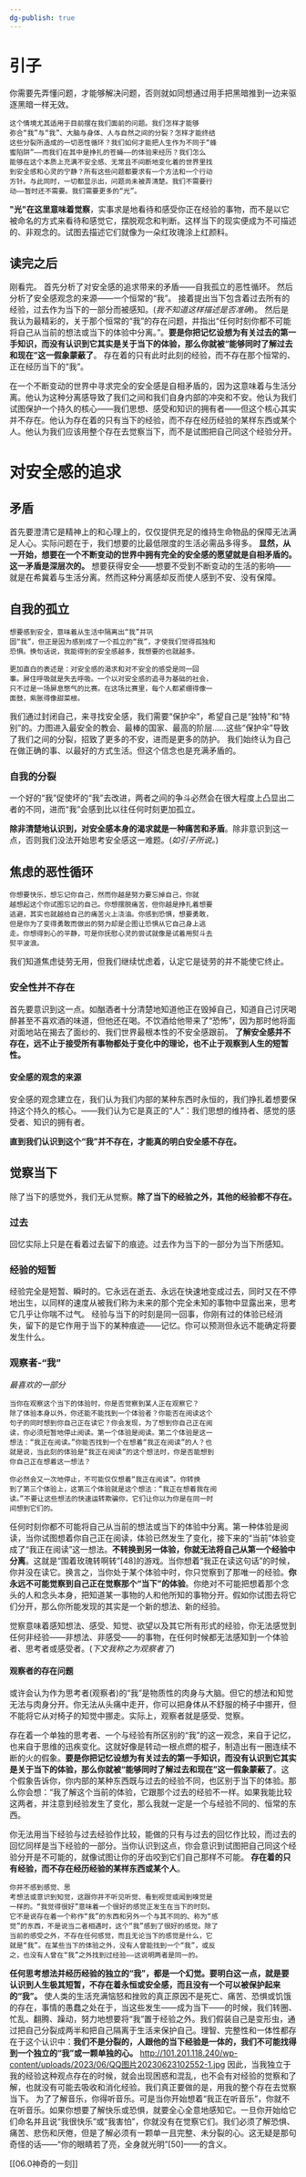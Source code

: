 ```yaml
---
dg-publish: true
---
```

# 引子
你需要先弄懂问题，才能够解决问题，否则就如同想通过用手把黑暗推到一边来驱逐黑暗一样无效。
```
这个情境尤其适⽤于⽬前摆在我们⾯前的问题。我们怎样才能够
弥合“我”与“我”、⼤脑与⾝体、⼈与⾃然之间的分裂？怎样才能终结
这些分裂所造成的⼀切恶性循环？我们如何才能把⼈⽣作为不同于“蜂
蜜陷阱”——⽽我们在其中是挣扎的苍蝇——的体验来经历？我们怎么
能够在这个本质上充满不安全感、⽆常且不间断地变化着的世界⾥找
到安全感和⼼灵的宁静？所有这些问题都要求有⼀个⽅法和⼀个⾏动
⽅针。与此同时，⼀切都显⽰出，问题尚未被弄清楚。我们不需要⾏
动——暂时还不需要。我们需要更多的“光”。
```
**"光"在这里意味着觉察**，实事求是地看待和感受你正在经验的事物，而不是以它被命名的方式来看待和感觉它，摆脱观念和判断。这样当下的现实便成为不可描述的、非观念的。试图去描述它们就像为一朵红玫瑰涂上红颜料。
## 读完之后
刚看完。
首先分析了对安全感的追求带来的矛盾——自我孤立的恶性循环。
然后分析了安全感观念的来源——一个恒常的“我”。
接着提出当下包含着过去所有的经验，过去作为当下的一部分而被感知。(*我不知道这样描述是否准确*)。
然后是我认为最精彩的，关于那个恒常的“我”的存在问题，并指出“任何时刻你都不可能将自己从当前的想法或当下的体验中分离。”。**要是你把记忆设想为有关过去的第⼀⼿知识，⽽没有认识到它其实是关于当下的体验，那么你就被“能够同时了解过去和现在”这⼀假象蒙蔽了**。
存在着的只有此时此刻的经验，而不存在那个恒常的、正在经历当下的“我”。

在一个不断变动的世界中寻求完全的安全感是自相矛盾的，因为这意味着与生活分离。他认为这种分离感导致了我们之间和我们自身内部的冲突和不安。他认为我们试图保护一个持久的核心——我们思想、感受和知识的拥有者——但这个核心其实并不存在。他认为存在着的只有当下的经验，而不存在经历经验的某样东西或某个人。他认为我们应该用整个存在去觉察当下，而不是试图把自己同这个经验分开。
# 对安全感的追求
## 矛盾
首先要澄清它是精神上的和心理上的，仅仅提供充足的维持生命物品的保障无法满足人心。实际问题在于，我们想要的比最低限度的生活必需品多得多。
**显然，从一开始，想要在一个不断变动的世界中拥有完全的安全感的愿望就是自相矛盾的。这一矛盾是深层次的。**
想要获得安全——想要不受到不断变动的生活的影响——就是在希冀着与生活分离。然而这种分离感却反而使人感到不安、没有保障。
## 自我的孤立
```
想要感到安全，意味着从⽣活中隔离出“我”并巩
固“我”，但正是因为感到成了⼀个孤⽴的“我”，才使我们觉得孤独和
恐惧。换句话说，我能得到的安全感越多，我想要的也就越多。

更加直⽩的表述是：对安全感的渴求和对不安全的感受是同⼀回
事。屏住呼吸就是失去呼吸。⼀个以对安全感的追寻为基础的社会，
只不过是⼀场屏息憋⽓的⽐赛。在这场⽐赛⾥，每个⼈都紧绷得像⼀
⾯⿎，紫胀得像甜菜根。
```
我们通过封闭自己，来寻找安全感，我们需要“保护伞”，希望自己是“独特”和“特别”的。力图进入最安全的教会、最棒的国家、最高的阶层......这些“保护伞”导致了我们之间的分裂，招致了更多的不安，进而是更多的防护。
我们始终认为自己在做正确的事、以最好的方式生活。但这个信念也是充满矛盾的。
### 自我的分裂
一个好的“我”促使坏的“我”去改进，两者之间的争斗必然会在很大程度上凸显出二者的不同，进而“我”会感到比以往任何时刻更加孤立。

**除非清楚地认识到，对安全感本身的渴求就是一种痛苦和矛盾**。除非意识到这一点，否则我们没法开始思考安全感这一难题。(*如引子所说。*)
## 焦虑的恶性循环
```
你想要快乐，想忘记你⾃⼰，然⽽你越是努⼒要忘掉⾃⼰，你就
越想起这个你试图忘记的⾃⼰。你想摆脱痛苦，但你越是挣扎着想要
逃避，其实也就越给⾃⼰的痛苦⽕上浇油。你感到恐惧，想要勇敢，
但是你为了变得勇敢⽽做出的努⼒却是企图让恐惧从它⾃⼰⾝上逃
⾛。你想得到⼼的平静，可是你抚慰⼼灵的尝试就像是试着⽤熨⽃去
熨平波浪。
```
我们知道焦虑徒劳无用，但我们继续忧虑着，认定它是徒劳的并不能使它终止。
### 安全性并不存在
首先要意识到这一点。如酗酒者十分清楚地知道他正在毁掉自己，知道自己讨厌喝醉甚至不喜欢酒的味道，但他还在喝。不饮酒给他带来了“恐怖”，因为那时他将面对面地站在揭去了面纱的、我们世界最根本性的不安全感跟前。
**了解安全感并不存在，远不⽌于接受所有事物都处于变化中的理论，也不⽌于观察到⼈⽣的短暂性。**
#### 安全感的观念的来源
安全感的观念建立在，我们认为我们内部的某种东西时永恒的，我们挣扎着想要保持这个持久的核心。——我们认为它是真正的“人”：我们思想的维持者、感觉的感受者、知识的拥有者。

**直到我们认识到这个“我”并不存在，才能真的明白安全感不存在。**
## 觉察当下
除了当下的感觉外，我们无从觉察。**除了当下的经验之外，其他的经验都不存在。**
### 过去
回忆实际上只是在看着过去留下的痕迹。过去作为当下的一部分为当下所感知。
### 经验的短暂
经验完全是短暂、瞬时的。它永远在逝去、永远在快速地变成过去，同时又在不停地出生，以同样的速度从被我们称为未来的那个完全未知的事物中显露出来，思考它几乎让你喘不过气。
经验与当下的时刻是同一回事，你刚有过的体验已经消失，留下的是它作用于当下的某种痕迹——记忆。你可以预测但永远不能确定将要发生什么。
### **观察者-“我”**
*最喜欢的一部分*
```
当你在观察这个当下的体验时，你是否觉察到某⼈正在观察它？
除了体验本⾝以外，你还能不能找到⼀个体验者？你能否在阅读这个
句⼦的同时想到你⾃⼰正在读它？你会发现，为了想到你⾃⼰正在阅
读，你必须短暂地停⽌阅读。第⼀个体验是阅读。第⼆个体验是这⼀
想法：“我正在阅读。”你能否找到⼀个在想着“我正在阅读”的⼈？也
就是说，当此刻的体验是“我正在阅读”的这个想法时，你是否能想到
你⾃⼰正在想着这⼀想法？

你必然会⼜⼀次地停⽌，不可能仅仅想着“我正在阅读”。你转换
到了第三个体验上，这第三个体验就是这个想法：“我正在想着我在阅
读。”不要让这些想法的快速运转欺骗你，它们让你以为你是在同⼀时
间想到它们的。
```
任何时刻你都不可能将自己从当前的想法或当下的体验中分离。第一种体验是阅读，当你试图想着你自己正在阅读，体验已然发生了变化，接下来的“当前”体验变成了“我正在阅读”这一想法。**不转换到另一体验，你就无法将自己从第一个经验中分离**。这就是“围着玫瑰转啊转”[48]的游戏。当你想着“我正在读这句话”的时候，你并没在读它。换⾔之，当你处于某个体验中时，你只觉察到了那唯⼀的经验。**你永远不可能觉察到⾃⼰正在觉察那个“当下”的体验**。你绝对不可能把想着那个念头的⼈和念头本⾝，把知道某⼀事物的⼈和他所知的事物分开。假如你试图去将它们分开，那么你所能发现的其实是⼀个新的想法、新的经验。

觉察意味着感知想法、感受、知觉、欲望以及其它所有形式的经验，你无法感觉到任何非经验——非想法、非感受——的事物，在任何时候都无法感知到一个体验者、思考者或感受者。(*下文我称之为观察者了*)
#### 观察者的存在问题
或许会认为作为思考者(观察者)的“我”是物质性的肉身与大脑。但它的想法和知觉无法与肉身分开。你无法从头痛中走开，你可以把身体从不舒服的椅子中挪开，但不能将它从对椅子的知觉中挪走。实际上，观察者就是感受、觉察。

存在着⼀个单独的思考者、⼀个与经验有所区别的“我”的这⼀观念，来⾃于记忆，也来⾃于思维的迅疾变化。这就好像是转动⼀根点燃的棍⼦，制造出有⼀圈连续不断的⽕的假象。**要是你把记忆设想为有关过去的第⼀⼿知识，⽽没有认识到它其实是关于当下的体验，那么你就被“能够同时了解过去和现在”这⼀假象蒙蔽了**。这个假象告诉你，你内部的某种东⻄既与过去的经验不同，也区别于当下的体验。那么你会想：“我了解这个当前的体验，它跟那个过去的经验不⼀样。如果我能⽐较这两者，并注意到经验发⽣了变化，那么我就⼀定是⼀个与经验不同的、恒常的东⻄。

你无法用当下经验与过去经验作比较，能做的只有与过去的回忆作比较，而过去的回忆同样是当下经验的一部分。当你认识到这点，你会意识到试图把自己同这个经验分开是不可能的，就像试图让你的⽛⻮咬到它们⾃⼰那样不可能。
**存在着的只有经验，而不存在经历经验的某样东西或某个人**。
```
你并不感到感觉、思
考想法或意识到知觉，这跟你并不听⻅听觉、看到视觉或闻到嗅觉是
⼀样的。“我觉得很好”意味着⼀个很好的感觉正发⽣在当下的时刻。
它不是说存在着⼀个称作“我”的东⻄和另外⼀个与其不同的、称为“感
觉”的东⻄，不是说当⼆者相遇时，这个“我”感到了很好的感觉。除了
当前的感受之外，不存在任何感觉，⽽且⽆论当下的感觉是什么，它
就是“我”。在某些当下的体验之外，没有⼈曾能找到⼀个“我”，或反
之，也没有⼈曾在“我”之外找到过经验——这说明两者是同⼀的。
```
**任何思考想法并经历经验的独⽴的“我”，都是⼀个幻觉。要明⽩这⼀点，就是要认识到⼈⽣极其短暂，不存在着永恒或安全感，⽽且没有⼀个可以被保护起来的“我”。**
使人类的生活充满恼怒和挫败的真正原因不是死亡、痛苦、恐惧或饥饿的存在，事情的愚蠢之处在于，当这些发⽣——成为当下——的时候，我们转圈、忙乱、翻腾、躁动，努⼒地想要将“我”置于经验之外。我们假装⾃⼰是变形⾍，通过把⾃⼰分裂成两半和把⾃⼰隔离于⽣活来保护⾃⼰。理智、完整性和⼀体性都存在于这个认识中：**我们不是分裂的，⼈跟他的当下经验是⼀体的，我们不可能找得到⼀个独⽴的“我”或⼀颗单独的⼼。**
http://101.201.118.240/wp-content/uploads/2023/06/QQ图片20230623102552-1.jpg
因此，当我独立于我的经验这种观点存在的时候，就会出现困惑和混乱，也不会有对经验的觉察和了解，也就没有可能去吸收和消化经验。我们真正要做的是，用我的整个存在去觉察当下。
为了了解音乐，你得听音乐。可是当你开始想着“我正在听音乐”，你就不在听音乐。如果你想要了解快乐或恐惧，就要全心全意地感知它。⼀旦你开始给它们命名并且说“我很快乐”或“我害怕”，你就没有在觉察它们。我们必须了解恐惧、痛苦、悲伤和厌倦，但是了解必须有一颗单一且完整、未分裂的心。这⽆疑是那句奇怪的话——“你的眼睛若了亮，全⾝就光明”[50]——的含义。

[[06.0神奇的一刻]]